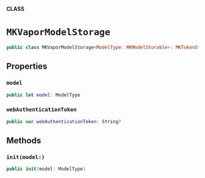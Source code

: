**CLASS**

# `MKVaporModelStorage`

```swift
public class MKVaporModelStorage<ModelType: MKModelStorable>: MKTokenStorage
```

## Properties
### `model`

```swift
public let model: ModelType
```

### `webAuthenticationToken`

```swift
public var webAuthenticationToken: String?
```

## Methods
### `init(model:)`

```swift
public init(model: ModelType)
```

